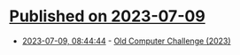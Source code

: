 # [Published on 2023-07-09](index.md)

* [2023-07-09, 08:44:44](https://lobste.rs/s/lwsooc/old_computer_challenge_2023) - [Old Computer Challenge (2023)](http://occ.deadnet.se)
